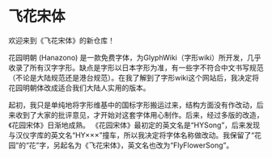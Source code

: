 # 飞花宋体

欢迎来到《飞花宋体》的新仓库！

花园明朝 (Hanazono) 是一款免费字体，为GlyphWiki（字形wiki）所开发，几乎收录了所有汉字字形。缺点是字形以日本字形为准，有一些字不符合中文书写规范（不论是大陆规范还是港台规范）。在我了解到了字形wiki这个网站后，我决定将花园明朝体改成适合我们大陆人实用的版本。

起初，我只是单纯地将字形维基中的国标字形搬运过来，结构方面没有作改动，后来收到了大家的批评意见，才开始对这套字体用心制作。后来，经过多版的改造，《花园宋体》日渐地成熟。
《花园宋体》最初定的英文名是“HYSong”，后来发现与汉仪字库的英文名“HY×××”撞车，所以我决定将字体名称做改动。我保留了“花园”的“花”字，另起名为《飞花宋体》，英文名也改为“FlyFlowerSong”。
